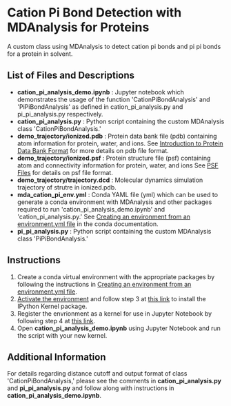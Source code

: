 # Cation Pi Bond Detection with MDAnalysis for Proteins
A custom class using MDAnalysis to detect cation pi bonds and pi pi bonds for a protein in solvent.

## List of Files and Descriptions
- **cation_pi_analysis_demo.ipynb** : Jupyter notebook which demonstrates the usage of the function 'CationPiBondAnalysis' and 'PiPiBondAnalysis' as defined in cation_pi_analysis.py and pi_pi_analysis.py respectively.
- **cation_pi_analysis.py** : Python script containing the custom MDAnalysis class 'CationPiBondAnalysis.'
- **demo_trajectory/ionized.pdb** : Protein data bank file (pdb) containing atom information for protein, water, and ions. See [Introduction to Protein Data Bank Format](https://www.cgl.ucsf.edu/chimera/docs/UsersGuide/tutorials/pdbintro.html) for more details on pdb file format.
- **demo_trajectory/ionized.psf** : Protein structure file (psf) containing atom and connectivity information for protein, water, and ions See [PSF Files](https://www.ks.uiuc.edu/Training/Tutorials/namd/namd-tutorial-unix-html/node23.html) for details on psf file format.
- **demo_trajectory/trajectory.dcd** : Molecular dynamics simulation trajectory of strutre in ionized.pdb.
- **mda_cation_pi_env.yml** : Conda YAML file (yml) which can be used to generate a conda environment with MDAnalysis and other packages required to run 'cation_pi_analysis_demo.ipynb' and 'cation_pi_analysis.py.' See [Creating an environment from an environment.yml file](https://conda.io/projects/conda/en/latest/user-guide/tasks/manage-environments.html#creating-an-environment-from-an-environment-yml-file) in the conda documentation.
- **pi_pi_analysis.py** : Python script containing the custom MDAnalysis class 'PiPiBondAnalysis.'

## Instructions

1. Create a conda virtual environment with the appropriate packages by following the instructions in [Creating an environment from an environment.yml file](https://conda.io/projects/conda/en/latest/user-guide/tasks/manage-environments.html#creating-an-environment-from-an-environment-yml-file).
2. [Activate the environment](https://conda.io/projects/conda/en/latest/user-guide/tasks/manage-environments.html#activating-an-environment) and follow step 3 at [this link](https://saturncloud.io/blog/how-to-add-a-python-3-kernel-to-jupyter-ipython/) to install the IPython Kernel package.
3. Register the envrionment as a kernel for use in Jupyter Notebook by following step 4 at [this link](https://saturncloud.io/blog/how-to-add-a-python-3-kernel-to-jupyter-ipython/).
4. Open **cation_pi_analysis_demo.ipynb** using Jupyter Notebook and run the script with your new kernel.

## Additional Information

For details regarding distance cutoff and output format of class 'CationPiBondAnalysis,' please see the comments in **cation_pi_analysis.py** and **pi_pi_analysis.py** and follow along with instructions in **cation_pi_analysis_demo.ipynb**.
